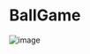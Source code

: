 # BallGame

![image](https://user-images.githubusercontent.com/88094901/189476438-54ed499e-addb-48c0-8366-519d555f4da9.png)
